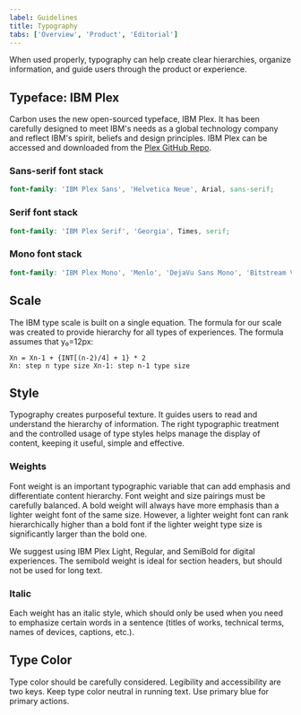 ```yaml
---
label: Guidelines
title: Typography
tabs: ['Overview', 'Product', 'Editorial']
---
```


<page-intro>When used properly, typography can help create clear hierarchies, organize information, and guide users through the product or experience.</page-intro>

## Typeface: IBM Plex

Carbon uses the new open-sourced typeface, IBM Plex. It has been carefully designed to meet IBM's needs as a global technology company and reflect IBM's spirit, beliefs and design principles. IBM Plex can be accessed and downloaded from the [Plex GitHub Repo](https://github.com/ibm/plex).

<type-weight type="types"></type-weight>

### Sans-serif font stack

```scss
font-family: 'IBM Plex Sans', 'Helvetica Neue', Arial, sans-serif;
```

### Serif font stack

```scss
font-family: 'IBM Plex Serif', 'Georgia', Times, serif;
```

### Mono font stack

```scss
font-family: 'IBM Plex Mono', 'Menlo', 'DejaVu Sans Mono', 'Bitstream Vera Sans Mono', Courier, monospace;
```

## Scale

The IBM type scale is built on a single equation. The formula for our scale was created to provide hierarchy for all types of experiences. The formula assumes that y₀=12px:

<type-scale-table></type-scale-table>

```
Xn = Xn-1 + {INT[(n-2)/4] + 1} * 2
Xn: step n type size Xn-1: step n-1 type size
```

## Style

Typography creates purposeful texture. It guides users to read and understand the hierarchy of information. The right typographic treatment and the controlled usage of type styles helps manage the display of content, keeping it useful, simple and effective.

### Weights

Font weight is an important typographic variable that can add emphasis and differentiate content hierarchy. Font weight and size pairings must be carefully balanced. A bold weight will always have more emphasis than a lighter weight font of the same size. However, a lighter weight font can rank hierarchically higher than a bold font if the lighter weight type size is significantly larger than the bold one.
 
We suggest using IBM Plex Light, Regular, and SemiBold for digital experiences. The semibold weight is ideal for section headers, but should not be used for long text.

<type-weight></type-weight>


### Italic
Each weight has an italic style, which should only be used when you need to emphasize certain words in a sentence (titles of works, technical terms, names of devices, captions, etc.).

<type-weight type="italic"></type-weight>

## Type Color
Type color should be carefully considered. Legibility and accessibility are two keys. Keep type color neutral in running text. Use primary blue for primary actions. 

<do-dont-group>
    <do-dont-example correct=true text="Neutral color for text"></do-dont-example>
    <do-dont-example text="I'm a magenta sentence for no reason"></do-dont-example>
</do-dont-group>
<do-dont-group>
    <do-dont-example correct=true text="Neutral color for text" dark="true"></do-dont-example>
    <do-dont-example text="I'm a magenta sentence for no reason" dark="true"></do-dont-example>
</do-dont-group>
<do-dont-group>
    <do-dont-example correct=true" label="Core blue colors are used for text links and primary actions"></do-dont-example>
    <do-dont-example correct=true" label="Secondary actions use Gray 100 and icons"></do-dont-example>
</do-dont-group>
<do-dont-group>
    <do-dont-example correct=true label="Other use cases for colored type are code snippets, warnings, alerts, etc."></do-dont-example>
    <do-dont-example correct"true"></do-dont-example>
</do-dont-group>
